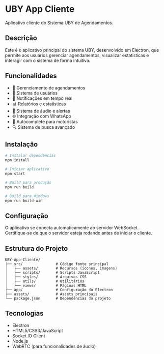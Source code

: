 # UBY App Cliente

Aplicativo cliente do Sistema UBY de Agendamentos.

## Descrição

Este é o aplicativo principal do sistema UBY, desenvolvido em Electron, que permite aos usuários gerenciar agendamentos, visualizar estatísticas e interagir com o sistema de forma intuitiva.

## Funcionalidades

- 📅 Gerenciamento de agendamentos
- 👥 Sistema de usuários
- 🔔 Notificações em tempo real
- 📊 Relatórios e estatísticas
- 🎵 Sistema de áudio e alertas
- 🌐 Integração com WhatsApp
- 🚗 Autocomplete para motoristas
- 🔍 Sistema de busca avançado

## Instalação

```bash
# Instalar dependências
npm install

# Iniciar aplicativo
npm start

# Build para produção
npm run build

# Build para Windows
npm run build-win
```

## Configuração

O aplicativo se conecta automaticamente ao servidor WebSocket. Certifique-se de que o servidor esteja rodando antes de iniciar o cliente.

## Estrutura do Projeto

```
UBY-App-Cliente/
├── src/               # Código fonte principal
│   ├── assets/        # Recursos (ícones, imagens)
│   ├── scripts/       # Scripts JavaScript
│   ├── styles/        # Arquivos CSS
│   ├── utils/         # Utilitários
│   └── views/         # Páginas HTML
├── app/               # Configuração do Electron
├── assets/            # Assets principais
└── package.json       # Dependências do projeto
```

## Tecnologias

- Electron
- HTML5/CSS3/JavaScript
- Socket.IO Client
- Node.js
- WebRTC (para funcionalidades de áudio)